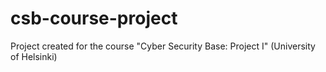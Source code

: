 # csb-course-project
Project created for the course "Cyber Security Base: Project I" (University of Helsinki)
